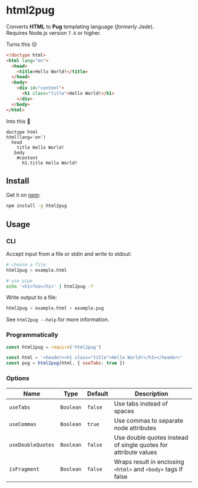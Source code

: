 # html2pug
Converts **HTML** to **Pug** templating language (_formerly Jade_).  
Requires Node.js version `7.6` or higher.

Turns this :unamused:
```html
<!doctype html>
<html lang="en">
  <head>
    <title>Hello World!</title>
  </head>
  <body>
    <div id="content">
      <h1 class="title">Hello World!</h1>
    </div>
  </body>
</html>
```

Into this :tada:
```pug
doctype html
html(lang='en')
  head
    title Hello World!
   body
    #content
      h1.title Hello World!
```

## Install

Get it on [npm](https://www.npmjs.com/package/html2pug):

```bash
npm install -g html2pug
```

## Usage

### CLI
Accept input from a file or stdin and write to stdout:

```bash
# choose a file
html2pug < example.html

# use pipe
echo '<h1>foo</h1>' | html2pug -f
```

Write output to a file:
```bash
html2pug < example.html > example.pug
```

See `html2pug --help` for more information.

### Programmatically

```js
const html2pug = require('html2pug')

const html = '<header><h1 class="title">Hello World!</h1></header>'
const pug = html2pug(html, { useTabs: true })
```

### Options

Name | Type | Default | Description
--- | --- | --- | ---
`useTabs` | `Boolean` | `false` | Use tabs instead of spaces
`useCommas` | `Boolean` | `true` | Use commas to separate node attributes
`useDoubleQuotes` | `Boolean` | `false` | Use double quotes instead of single quotes for attribute values
`isFragment` | `Boolean` | `false` | Wraps result in enclosing `<html>` and `<body>` tags if false
